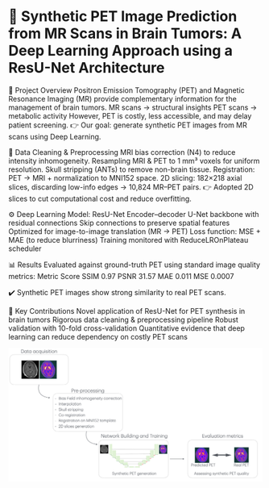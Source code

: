 # 🧠 Synthetic PET Image Prediction from MR Scans in Brain Tumors: A Deep Learning Approach using a ResU-Net Architecture

📌 Project Overview
Positron Emission Tomography (PET) and Magnetic Resonance Imaging (MR) provide complementary information for the management of brain tumors.
MR scans → structural insights
PET scans → metabolic activity
However, PET is costly, less accessible, and may delay patient screening.
👉 Our goal: generate synthetic PET images from MR scans using Deep Learning.

🧹 Data Cleaning & Preprocessing
MRI bias correction (N4) to reduce intensity inhomogeneity.
Resampling MRI & PET to 1 mm³ voxels for uniform resolution.
Skull stripping (ANTs) to remove non-brain tissue.
Registration: PET → MRI + normalization to MNI152 space.
2D slicing: 182×218 axial slices, discarding low-info edges → 10,824 MR–PET pairs.
👉 Adopted 2D slices to cut computational cost and reduce overfitting.

⚙️ Deep Learning Model: ResU-Net
Encoder–decoder U-Net backbone with residual connections
Skip connections to preserve spatial features
Optimized for image-to-image translation (MR → PET)
Loss function: MSE + MAE (to reduce blurriness)
Training monitored with ReduceLROnPlateau scheduler

📊 Results
Evaluated against ground-truth PET using standard image quality metrics:
Metric	Score
SSIM	0.97
PSNR	31.57
MAE	0.011
MSE	0.0007

✔️ Synthetic PET images show strong similarity to real PET scans.

🚀 Key Contributions
Novel application of ResU-Net for PET synthesis in brain tumors
Rigorous data cleaning & preprocessing pipeline
Robust validation with 10-fold cross-validation
Quantitative evidence that deep learning can reduce dependency on costly PET scans


![Alt text](pipeline.png)
